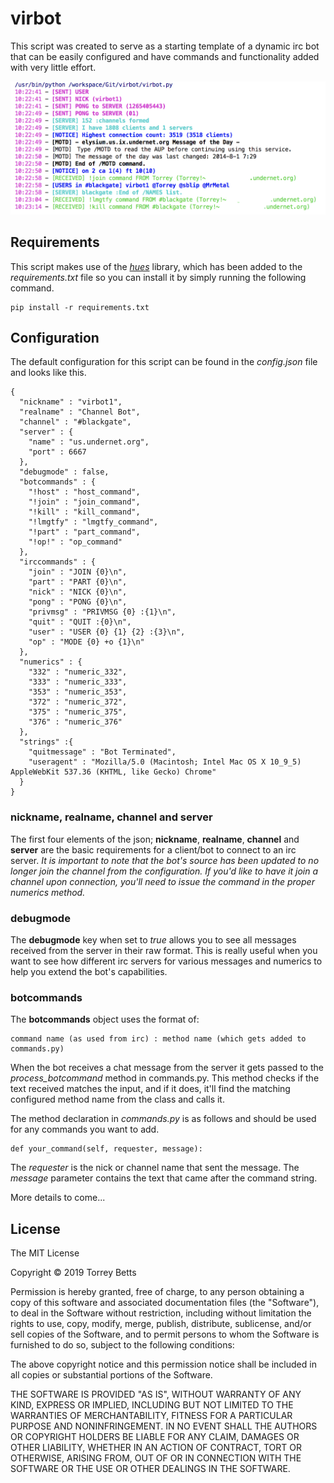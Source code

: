 # virbot

This script was created to serve as a starting template of a dynamic irc bot that can be easily configured and have commands and functionality added with very little effort.

![bot shot](images/botshot.png)

## Requirements

This script makes use of the [*hues*](https://pypi.org/project/hues/) library, which has been added to the *requirements.txt* file so you can install it by simply running the following command.

    pip install -r requirements.txt
    
## Configuration

The default configuration for this script can be found in the *config.json* file and looks like this.

    {
      "nickname" : "virbot1",
      "realname" : "Channel Bot",
      "channel" : "#blackgate",
      "server" : {
        "name" : "us.undernet.org",
        "port" : 6667
      },
      "debugmode" : false,
      "botcommands" : {
        "!host" : "host_command",
        "!join" : "join_command",
        "!kill" : "kill_command",
        "!lmgtfy" : "lmgtfy_command",
        "!part" : "part_command",
        "!op!" : "op_command"
      },
      "irccommands" : {
        "join" : "JOIN {0}\n",
        "part" : "PART {0}\n",
        "nick" : "NICK {0}\n",
        "pong" : "PONG {0}\n",
        "privmsg" : "PRIVMSG {0} :{1}\n",
        "quit" : "QUIT :{0}\n",
        "user" : "USER {0} {1} {2} :{3}\n",
        "op" : "MODE {0} +o {1}\n"
      },
      "numerics" : {
        "332" : "numeric_332",
        "333" : "numeric_333",
        "353" : "numeric_353",
        "372" : "numeric_372",
        "375" : "numeric_375",
        "376" : "numeric_376"
      },
      "strings" :{
        "quitmessage" : "Bot Terminated",
        "useragent" : "Mozilla/5.0 (Macintosh; Intel Mac OS X 10_9_5) AppleWebKit 537.36 (KHTML, like Gecko) Chrome"
      }
    }
    
### **nickname, realname, channel and server**

The first four elements of the json; **nickname**, **realname**, **channel** and **server** are the basic requirements for a client/bot to connect to an irc server. *It is important to note that the bot's source has been updated to no longer join the channel from the configuration. If you'd like to have it join a channel upon connection, you'll need to issue the command in the proper numerics method.*

### **debugmode**

The **debugmode** key when set to *true* allows you to see all messages received from the server in their raw format. This is really useful when you want to see how different irc servers for various messages and numerics to help you extend the bot's capabilities.

### **botcommands**

The **botcommands** object uses the format of: 

    command name (as used from irc) : method name (which gets added to commands.py)

When the bot receives a chat message from the server it gets passed to the *process_botcommand* method in commands.py. This method checks if the text received matches the input, and if it does, it'll find the matching configured method name from the class and calls it.

The method declaration in *commands.py* is as follows and should be used for any commands you want to add.

    def your_command(self, requester, message):
    
The *requester* is the nick or channel name that sent the message. The *message* parameter contains the text that came after the command string.

More details to come...

## License

The MIT License

Copyright © 2019 Torrey Betts

Permission is hereby granted, free of charge, to any person obtaining a copy of this software and associated documentation files (the "Software"), to deal in the Software without restriction, including without limitation the rights to use, copy, modify, merge, publish, distribute, sublicense, and/or sell copies of the Software, and to permit persons to whom the Software is furnished to do so, subject to the following conditions:

The above copyright notice and this permission notice shall be included in all copies or substantial portions of the Software.

THE SOFTWARE IS PROVIDED "AS IS", WITHOUT WARRANTY OF ANY KIND, EXPRESS OR IMPLIED, INCLUDING BUT NOT LIMITED TO THE WARRANTIES OF MERCHANTABILITY, FITNESS FOR A PARTICULAR PURPOSE AND NONINFRINGEMENT. IN NO EVENT SHALL THE AUTHORS OR COPYRIGHT HOLDERS BE LIABLE FOR ANY CLAIM, DAMAGES OR OTHER LIABILITY, WHETHER IN AN ACTION OF CONTRACT, TORT OR OTHERWISE, ARISING FROM, OUT OF OR IN CONNECTION WITH THE SOFTWARE OR THE USE OR OTHER DEALINGS IN THE SOFTWARE.
